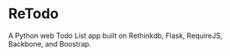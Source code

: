 ReTodo
======

A Python web Todo List app built on Rethinkdb, Flask, RequireJS, Backbone, and Boostrap.
